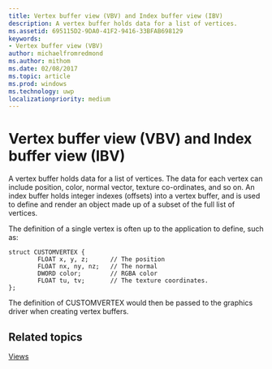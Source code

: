 ```yaml
---
title: Vertex buffer view (VBV) and Index buffer view (IBV)
description: A vertex buffer holds data for a list of vertices.
ms.assetid: 695115D2-9DA0-41F2-9416-33BFAB698129
keywords:
- Vertex buffer view (VBV)
author: michaelfromredmond
ms.author: mithom
ms.date: 02/08/2017
ms.topic: article
ms.prod: windows
ms.technology: uwp
localizationpriority: medium
---
```


# Vertex buffer view (VBV) and Index buffer view (IBV)


A vertex buffer holds data for a list of vertices. The data for each vertex can include position, color, normal vector, texture co-ordinates, and so on. An index buffer holds integer indexes (offsets) into a vertex buffer, and is used to define and render an object made up of a subset of the full list of vertices.

The definition of a single vertex is often up to the application to define, such as:

``` syntax
struct CUSTOMVERTEX { 
        FLOAT x, y, z;      // The position
        FLOAT nx, ny, nz;   // The normal
        DWORD color;        // RGBA color
        FLOAT tu, tv;       // The texture coordinates. 
}; 
```

The definition of CUSTOMVERTEX would then be passed to the graphics driver when creating vertex buffers.

## <span id="related-topics"></span>Related topics


[Views](views.md)

 

 




